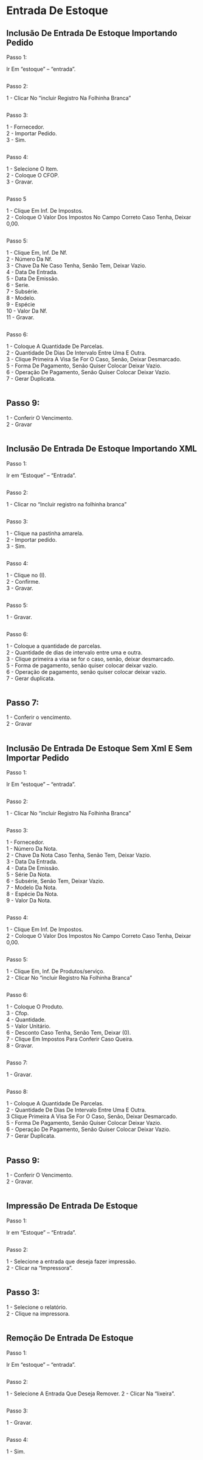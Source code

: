 # Entrada De Estoque

## Inclusão De Entrada De Estoque Importando Pedido

Passo 1:

Ir Em “estoque” – “entrada”.

<figure><img src="../../.gitbook/assets/image (12) (1) (1) (1) (1) (1) (1).png" alt=""><figcaption></figcaption></figure>

Passo 2:

1 - Clicar No “incluir Registro Na Folhinha Branca”&#x20;

<figure><img src="../../.gitbook/assets/image (1) (1) (1) (1) (1) (1) (1) (1) (1) (1) (1) (1) (1).png" alt=""><figcaption></figcaption></figure>

Passo 3:

1 - Fornecedor.\
2 - Importar Pedido.\
3 - Sim.

<figure><img src="../../.gitbook/assets/image (2) (1) (1) (1) (1) (1) (1) (1) (1) (1) (1) (1) (1).png" alt=""><figcaption></figcaption></figure>

Passo 4:

1 - Selecione O Item.\
2 - Coloque O CFOP.\
3 - Gravar.

<figure><img src="../../.gitbook/assets/image (3) (1) (1) (1) (1) (1) (1) (1) (1) (1) (1) (1) (1).png" alt=""><figcaption></figcaption></figure>

Passo 5

1 - Clique Em Inf. De Impostos.\
2 - Coloque O Valor Dos Impostos No Campo Correto Caso Tenha, Deixar 0,00.

<figure><img src="../../.gitbook/assets/image (4) (1) (1) (1) (1) (1) (1) (1) (1) (1) (1) (1) (1).png" alt=""><figcaption></figcaption></figure>

Passo 5:

1 - Clique Em, Inf. De Nf.\
2 - Número Da Nf.\
3 - Chave Da Ne Caso Tenha, Senão Tem, Deixar Vazio.\
4 - Data De Entrada.\
5 - Data De Emissão.\
6 - Serie.\
7 - Subsérie.\
8 - Modelo.\
9 - Espécie\
10 - Valor Da Nf.\
11 - Gravar.

<figure><img src="../../.gitbook/assets/image (5) (1) (1) (1) (1) (1) (1) (1) (1) (1) (1) (1) (1).png" alt=""><figcaption></figcaption></figure>

Passo 6:

1 - Coloque A Quantidade De Parcelas.\
2 - Quantidade De Dias De Intervalo Entre Uma E Outra.\
3 - Clique Primeira A Visa Se For O Caso, Senão, Deixar Desmarcado.\
5 - Forma De Pagamento, Senão Quiser Colocar Deixar Vazio.\
6 - Operação De Pagamento, Senão Quiser Colocar Deixar Vazio.\
7 - Gerar Duplicata.

<figure><img src="../../.gitbook/assets/image (6) (1) (1) (1) (1) (1) (1) (1) (1) (1) (1).png" alt=""><figcaption></figcaption></figure>

## Passo 9:

1 - Conferir O Vencimento.\
2 - Gravar

<figure><img src="../../.gitbook/assets/image (7) (1) (1) (1) (1) (1) (1) (1) (1) (1) (1).png" alt=""><figcaption></figcaption></figure>

## Inclusão De Entrada De Estoque Importando XML

Passo 1:

Ir em “Estoque” – “Entrada”.

<figure><img src="../../.gitbook/assets/image (8) (1) (1) (1) (1) (1) (1) (1) (1) (1) (1).png" alt=""><figcaption></figcaption></figure>

Passo 2:

1 - Clicar no “Incluir registro na folhinha branca”

<figure><img src="../../.gitbook/assets/image (9) (1) (1) (1) (1) (1) (1) (1) (1) (1).png" alt=""><figcaption></figcaption></figure>

Passo 3:

1 - Clique na pastinha amarela.\
2 - Importar pedido.\
3 - Sim.

<figure><img src="../../.gitbook/assets/image (10) (1) (1) (1) (1) (1) (1) (1) (1) (1).png" alt=""><figcaption></figcaption></figure>

Passo 4:

1 - Clique no (I).\
2 - Confirme.\
3 - Gravar.

<figure><img src="../../.gitbook/assets/image (11) (1) (1) (1) (1) (1) (1) (1) (1).png" alt=""><figcaption></figcaption></figure>

Passo 5:

1 - Gravar.

<figure><img src="../../.gitbook/assets/image (12) (1) (1) (1) (1) (1) (1) (1).png" alt=""><figcaption></figcaption></figure>

Passo 6:

1 - Coloque a quantidade de parcelas.\
2 - Quantidade de dias de intervalo entre uma e outra.\
3 - Clique primeira a visa se for o caso, senão, deixar desmarcado.\
5 - Forma de pagamento, senão quiser colocar deixar vazio.\
6 - Operação de pagamento, senão quiser colocar deixar vazio.\
7 - Gerar duplicata.

<figure><img src="../../.gitbook/assets/image (13) (1) (1) (1) (1) (1) (1).png" alt=""><figcaption></figcaption></figure>

## Passo 7:

1 - Conferir o vencimento.\
2 - Gravar

<figure><img src="../../.gitbook/assets/image (14) (1) (1) (1) (1) (1) (1).png" alt=""><figcaption></figcaption></figure>

## Inclusão De Entrada De Estoque Sem Xml E Sem Importar Pedido

Passo 1:

Ir Em “estoque” – “entrada”.

<figure><img src="../../.gitbook/assets/image (15) (1) (1) (1) (1) (1) (1).png" alt=""><figcaption></figcaption></figure>

Passo 2:

1 - Clicar No “incluir Registro Na Folhinha Branca”

<figure><img src="../../.gitbook/assets/image (16) (1) (1) (1) (1) (1) (1).png" alt=""><figcaption></figcaption></figure>

Passo 3:

1 - Fornecedor.\
1 - Número Da Nota.\
2 - Chave Da Nota Caso Tenha, Senão Tem, Deixar Vazio.\
3 - Data Da Entrada.\
4 - Data De Emissão.\
5 - Série Da Nota.\
6 - Subsérie, Senão Tem, Deixar Vazio.\
7 - Modelo Da Nota.\
8 - Espécie Da Nota.\
9 - Valor Da Nota.

<figure><img src="../../.gitbook/assets/image (17) (1) (1) (1) (1) (1) (1).png" alt=""><figcaption></figcaption></figure>

Passo 4:

1 - Clique Em Inf. De Impostos.\
2 - Coloque O Valor Dos Impostos No Campo Correto Caso Tenha, Deixar 0,00.

<figure><img src="../../.gitbook/assets/image (18) (1) (1) (1) (1) (1) (1).png" alt=""><figcaption></figcaption></figure>

Passo 5:

1 - Clique Em, Inf. De Produtos/serviço.\
2 - Clicar No “incluir Registro Na Folhinha Branca”

<figure><img src="../../.gitbook/assets/image (19) (1) (1) (1) (1) (1) (1).png" alt=""><figcaption></figcaption></figure>

Passo 6:

1 - Coloque O Produto.\
3 - Cfop.\
4 - Quantidade.\
5 - Valor Unitário.\
6 - Desconto Caso Tenha, Senão Tem, Deixar (0).\
7 - Clique Em Impostos Para Conferir Caso Queira.\
8 - Gravar.

<figure><img src="../../.gitbook/assets/image (20) (1) (1) (1) (1) (1) (1).png" alt=""><figcaption></figcaption></figure>

Passo 7:

1 - Gravar.

<figure><img src="../../.gitbook/assets/image (21) (1) (1) (1) (1) (1).png" alt=""><figcaption></figcaption></figure>

Passo 8:

1 - Coloque A Quantidade De Parcelas.\
2 - Quantidade De Dias De Intervalo Entre Uma E Outra.\
3 Clique Primeira A Visa Se For O Caso, Senão, Deixar Desmarcado.\
5 - Forma De Pagamento, Senão Quiser Colocar Deixar Vazio.\
6 - Operação De Pagamento, Senão Quiser Colocar Deixar Vazio.\
7 - Gerar Duplicata.

<figure><img src="../../.gitbook/assets/image (22) (1) (1) (1) (1) (1).png" alt=""><figcaption></figcaption></figure>

## Passo 9:

1 - Conferir O Vencimento.\
2 - Gravar.

<figure><img src="../../.gitbook/assets/image (23) (1) (1) (1) (1) (1).png" alt=""><figcaption></figcaption></figure>

## Impressão De Entrada De Estoque

Passo 1:

Ir em “Estoque” – “Entrada”.

<figure><img src="../../.gitbook/assets/image (24) (1) (1) (1) (1) (1).png" alt=""><figcaption></figcaption></figure>

Passo 2:

1 - Selecione a entrada que deseja fazer impressão.\
2 - Clicar na “Impressora”.

<figure><img src="../../.gitbook/assets/image (25) (1) (1) (1) (1) (1).png" alt=""><figcaption></figcaption></figure>

## Passo 3:

1 - Selecione o relatório.\
2 - Clique na impressora.

<figure><img src="../../.gitbook/assets/image (26) (1) (1) (1) (1) (1).png" alt=""><figcaption></figcaption></figure>

## Remoção De Entrada De Estoque

Passo 1:

Ir Em “estoque” – “entrada”.

<figure><img src="../../.gitbook/assets/image (27) (1) (1) (1) (1) (1).png" alt=""><figcaption></figcaption></figure>

Passo 2:

1 - Selecione A Entrada Que Deseja Remover. 2 - Clicar Na “lixeira”.

<figure><img src="../../.gitbook/assets/image (28) (1) (1) (1) (1) (1).png" alt=""><figcaption></figcaption></figure>

Passo 3:

1 - Gravar.

<figure><img src="../../.gitbook/assets/image (29) (1) (1) (1) (1) (1).png" alt=""><figcaption></figcaption></figure>

Passo 4:

1 - Sim.

<figure><img src="../../.gitbook/assets/image (181).png" alt=""><figcaption></figcaption></figure>
